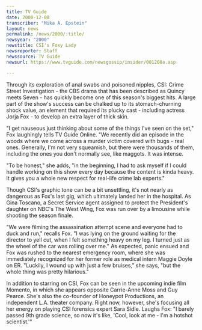 ```yaml
---
title: TV Guide
date: 2000-12-08
transcriber: "Mika A. Epstein"
layout: news
permalink: /news/2000/:title/
newsyear: "2000"
newstitle: CSI's Foxy Lady
newsreporter: Staff
newssource: TV Guide
newsurl: https://www.tvguide.com/newsgossip/insider/001208a.asp

---
```

Through its exploration of anal swabs and poisoned nipples, CSI: Crime Street Investigation - the CBS drama that has been described as Quincy meets Seven - has quickly become one of this season's biggest hits. A large part of the show's success can be chalked up to its stomach-churning shock value, an element that required its plucky cast - including actress Jorja Fox - to develop an extra layer of thick skin.

"I get nauseous just thinking about some of the things I've seen on the set," Fox laughingly tells TV Guide Online. "We recently did an episode in the woods where we come across a murder victim covered with bugs - real ones. Generally, I'm not very squeamish, but there were thousands of them, including the ones you don't normally see, like maggots. It was intense.

"To be honest," she adds, "in the beginning, I had to ask myself if I could handle working on this show every day because the content is kinda heavy. It gives you a whole new respect for real-life crime lab experts."

Though CSI's graphic tone can be a bit unsettling, it's not nearly as dangerous as Fox's last gig, which ultimately landed her in the hospital. As Gina Toscano, a Secret Service agent assigned to protect the President's daughter on NBC's The West Wing, Fox was run over by a limousine while shooting the season finale.

"We were filming the assassination attempt scene and everyone had to duck and run," recalls Fox. "I was lying on the ground waiting for the director to yell cut, when I felt something heavy on my leg. I turned just as the wheel of the car was rolling over me." As expected, panic ensued and Fox was rushed to the nearest emergency room, where she was immediately recognized for her former role as medical intern Maggie Doyle on ER. "Luckily, I wound up with just a few bruises," she says, "but the whole thing was pretty hilarious."

In addition to starring on CSI, Fox can be seen in the upcoming indie film Momento, in which she appears opposite Carrie-Anne Moss and Guy Pearce. She's also the co-founder of Honeypot Productions, an independent L.A. theater company. Right now, however, she's focusing all her energy on playing CSI forensics expert Sara Sidle. Laughs Fox: "I barely passed 9th grade science, so now it's like, 'Cool, look at me - I'm a hotshot scientist.'"
